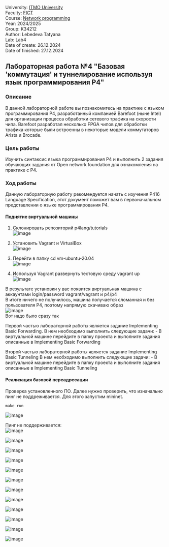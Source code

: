 University: [ITMO University](https://itmo.ru/ru/)  
Faculty: [FICT](https://fict.itmo.ru)  
Course: [Network programming](https://github.com/itmo-ict-faculty/network-programming)  
Year: 2024/2025  
Group: K34212  
Author: Lebedeva Tatyana      
Lab: Lab4  
Date of create: 26.12.2024  
Date of finished: 27.12.2024

## Лабораторная работа №4 "Базовая 'коммутация' и туннелирование используя язык программирования P4"

### Описание
В данной лабораторной работе вы познакомитесь на практике с языком программирования P4, разработанный компанией Barefoot (ныне Intel) для организации процесса обработки сетевого трафика на скорости чипа. Barefoot разработал несколько FPGA чипов для обработки трафика которые были встроенны в некоторые модели коммутаторов Arista и Brocade.

### Цель работы
Изучить синтаксис языка программирования P4 и выполнить 2 задания обучающих задания от Open network foundation для ознакомления на практике с P4.


### Ход работы
Данную лабораторную работу рекомендуется начать с изучения P416 Language Specification, этот документ поможет вам в первоначальном представлении о языке программирования P4.    
#### Поднятие виртуальной машины    
1. Склонировать репозиторий p4lang/tutorials    
   ![image](https://github.com/user-attachments/assets/72fe226d-b322-4c93-bf71-f3da6a96ee04)

3. Установить Vagrant и VirtualBox    
   ![image](https://github.com/user-attachments/assets/61cba581-637b-430f-8877-ca68e1f7e520)

5. Перейти в папку cd vm-ubuntu-20.04    
   ![image](https://github.com/user-attachments/assets/33ac7a4e-785d-4b46-bd06-5262c7e020b7)    

7. Используя Vagrant развернуть тестовую среду vagrant up    
   ![image](https://github.com/user-attachments/assets/42b64e6a-ca0f-4ea8-87bf-a8db1306bc86)
    
В результате установки у вас появится виртуальная машина с аккаунтами login/password vagrant/vagrant и p4/p4    
В итоге ничего не получилось, машина получается сломанная и без пользователя P4, поэтому напрямую скачиваю образ       
![image](https://github.com/user-attachments/assets/f3a58f5b-cb35-49ee-a796-52e70ca59665)    
Вот надо было сразу так


Первой частью лабораторной работы является задание Implementing Basic Forwarding. В нем необходимо выполнить следующие задачи: - В виртуальной машине перейдите в папку проекта и выполните задания описанные в Implementing Basic Forwarding     

Второй частью лабораторной работы является задание Implementing Basic Tunneling В нем необходимо выполнить следующие задачи: - В виртуальной машине перейдите в папку проекта и выполните задания описанные в Implementing Basic Tunneling    

#### Реализация базовой переадресации    
Проверка установленного ПО. Далее нужно проверить, что изначально пинг не поддреживается. Для этого запустим mininet.
```
make run
```
![image](https://github.com/user-attachments/assets/5ef048ab-e917-467a-8973-84fc5342fe2a)    

Пинг не поддерживается:    
![image](https://github.com/user-attachments/assets/af00785a-47fb-409d-bc33-8f511061aa81)    

![image](https://github.com/user-attachments/assets/8419a37f-ca00-44a5-8101-ef9c2b324757)    

![image](https://github.com/user-attachments/assets/94d8c52c-ef91-4efa-a542-d56d27d6ade4)     

![image](https://github.com/user-attachments/assets/deee17eb-604b-4ee0-bd81-ef17aa549ef5)      

![image](https://github.com/user-attachments/assets/1a5d2f7d-a70a-453b-b2c2-66d86a769fa5)     

![image](https://github.com/user-attachments/assets/d6389dad-6489-4bf6-9dc9-ec88d4fc64e5)    

![image](https://github.com/user-attachments/assets/281640f1-f227-4708-a41a-a33ef8c3a34e)    

![image](https://github.com/user-attachments/assets/f60c91fc-f12c-4667-99b3-d94bccbac1be)    

![image](https://github.com/user-attachments/assets/3428ca20-70a9-4f5e-b9ed-68f06c7c99bf)     

![image](https://github.com/user-attachments/assets/4923b097-6554-4f52-95cd-e13e9cc9c7f6)     

![image](https://github.com/user-attachments/assets/e1222968-b866-4a79-b0e8-e71d7af88a07)     

![image](https://github.com/user-attachments/assets/fcfc0200-567f-4bed-b3e8-908d00a44600)     



















 
